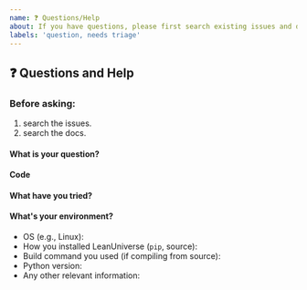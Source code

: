 ```yaml
---
name: ❓ Questions/Help
about: If you have questions, please first search existing issues and docs
labels: 'question, needs triage'
---
```


## ❓ Questions and Help

### Before asking:
1. search the issues.
2. search the docs.

<!-- If you still can't find what you need: -->

#### What is your question?

#### Code

<!-- Please paste a code snippet if your question requires it! -->

#### What have you tried?

#### What's your environment?

 - OS (e.g., Linux):
 - How you installed LeanUniverse (`pip`, source):
 - Build command you used (if compiling from source):
 - Python version:
 - Any other relevant information:
